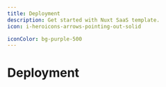 ```yaml
---
title: Deployment
description: Get started with Nuxt SaaS template.
icon: i-heroicons-arrows-pointing-out-solid

iconColor: bg-purple-500
---
```


# Deployment